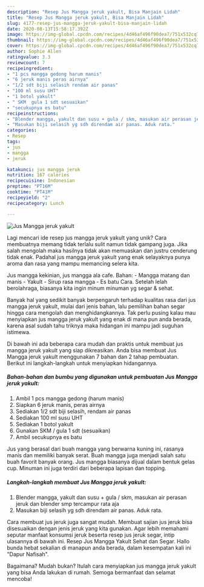 ```yaml
---
description: "Resep Jus Mangga jeruk yakult, Bisa Manjain Lidah"
title: "Resep Jus Mangga jeruk yakult, Bisa Manjain Lidah"
slug: 4177-resep-jus-mangga-jeruk-yakult-bisa-manjain-lidah
date: 2020-08-13T15:58:17.392Z
image: https://img-global.cpcdn.com/recipes/4d46af496f90dea7/751x532cq70/jus-mangga-jeruk-yakult-foto-resep-utama.jpg
thumbnail: https://img-global.cpcdn.com/recipes/4d46af496f90dea7/751x532cq70/jus-mangga-jeruk-yakult-foto-resep-utama.jpg
cover: https://img-global.cpcdn.com/recipes/4d46af496f90dea7/751x532cq70/jus-mangga-jeruk-yakult-foto-resep-utama.jpg
author: Sophie Allen
ratingvalue: 3.3
reviewcount: 7
recipeingredient:
- "1 pcs mangga gedong harum manis"
- "6 jeruk manis peras airnya"
- "1/2 sdt biji selasih rendam air panas"
- "100 ml susu UHT"
- "1 botol yakult"
- " SKM  gula 1 sdt sesuaikan"
- "secukupnya es batu"
recipeinstructions:
- "Blender mangga, yakult dan susu + gula / skm, masukan air perasan jeruk dan blender smp tercampur rata aja"
- "Masukan biji selasih yg sdh direndam air panas. Aduk rata."
categories:
- Resep
tags:
- jus
- mangga
- jeruk

katakunci: jus mangga jeruk 
nutrition: 167 calories
recipecuisine: Indonesian
preptime: "PT16M"
cooktime: "PT41M"
recipeyield: "2"
recipecategory: Lunch

---
```



![Jus Mangga jeruk yakult](https://img-global.cpcdn.com/recipes/4d46af496f90dea7/751x532cq70/jus-mangga-jeruk-yakult-foto-resep-utama.jpg)

Lagi mencari ide resep jus mangga jeruk yakult yang unik? Cara membuatnya memang tidak terlalu sulit namun tidak gampang juga. Jika salah mengolah maka hasilnya tidak akan memuaskan dan justru cenderung tidak enak. Padahal jus mangga jeruk yakult yang enak selayaknya punya aroma dan rasa yang mampu memancing selera kita.

Jus mangga kekinian, jus mangga ala cafe. Bahan: - Mangga matang dan manis - Yakult - Sirup rasa mangga - Es batu Cara. Setelah lelah berolahraga, biasanya kita ingin minum minuman yg segar &amp; sehat.

Banyak hal yang sedikit banyak berpengaruh terhadap kualitas rasa dari jus mangga jeruk yakult, mulai dari jenis bahan, lalu pemilihan bahan segar hingga cara mengolah dan menghidangkannya. Tak perlu pusing kalau mau menyiapkan jus mangga jeruk yakult yang enak di mana pun anda berada, karena asal sudah tahu triknya maka hidangan ini mampu jadi suguhan istimewa.


Di bawah ini ada beberapa cara mudah dan praktis untuk membuat jus mangga jeruk yakult yang siap dikreasikan. Anda bisa membuat Jus Mangga jeruk yakult menggunakan 7 bahan dan 2 tahap pembuatan. Berikut ini langkah-langkah untuk menyiapkan hidangannya.

<!--inarticleads1-->

##### Bahan-bahan dan bumbu yang digunakan untuk pembuatan Jus Mangga jeruk yakult:

1. Ambil 1 pcs mangga gedong (harum manis)
1. Siapkan 6 jeruk manis, peras airnya
1. Sediakan 1/2 sdt biji selasih, rendam air panas
1. Sediakan 100 ml susu UHT
1. Sediakan 1 botol yakult
1. Gunakan  SKM / gula 1 sdt (sesuaikan)
1. Ambil secukupnya es batu


Jus yang berasal dari buah mangga yang berwarna kuning ini, rasanya manis dan memiliki banyak serat. Buah mangga juga menjadi salah satu buah favorit banyak orang. Jus mangga biasanya dijual dalam bentuk gelas cup. Minuman ini juga terdiri dari beberapa lapisan dan topping. 

<!--inarticleads2-->

##### Langkah-langkah membuat Jus Mangga jeruk yakult:

1. Blender mangga, yakult dan susu + gula / skm, masukan air perasan jeruk dan blender smp tercampur rata aja
1. Masukan biji selasih yg sdh direndam air panas. Aduk rata.


Cara membuat jus jeruk juga sangat mudah. Membuat sajian jus jeruk bisa disesuaikan dengan jenis jeruk yang kita gunakan. Agar lebih memahami seputar manfaat konsumsi jeruk beserta resep jus jeruk segar, intip ulasannya di bawah ini. Resep Jus Mangga Yakult Sehat dan Segar. Hallo bunda hebat sekalian di manapun anda berada, dalam kesempatan kali ini &#34;Dapur Nafisah&#34;. 

Bagaimana? Mudah bukan? Itulah cara menyiapkan jus mangga jeruk yakult yang bisa Anda lakukan di rumah. Semoga bermanfaat dan selamat mencoba!
